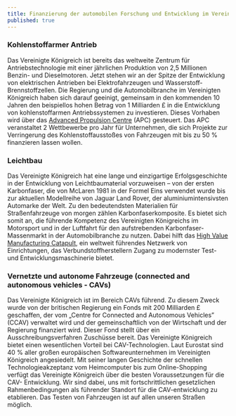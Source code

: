 ```yaml
---
title: Finanzierung der automobilen Forschung und Entwicklung im Vereinigten Königreich
published: true
---
```


### Kohlenstoffarmer Antrieb

Das Vereinigte Königreich ist bereits das weltweite Zentrum für Antriebstechnologie mit einer jährlichen Produktion von 2,5 Millionen Benzin- und Dieselmotoren. Jetzt stehen wir an der Spitze der Entwicklung von elektrischen Antrieben bei Elektrofahrzeugen und Wasserstoff-Brennstoffzellen.  Die Regierung und die Automobilbranche im Vereinigten Königreich haben sich darauf geeinigt, gemeinsam in den kommenden 10 Jahren den beispiellos hohen Betrag von 1 Milliarden £ in die Entwicklung von kohlenstoffarmen Antriebssystemen zu investieren. Dieses Vorhaben wird über das [Advanced Propulsion Centre](http://www.apcuk.co.uk/ ) (APC) gesteuert. Das APC veranstaltet 2 Wettbewerbe pro Jahr für Unternehmen, die sich Projekte zur Verringerung des Kohlenstoffausstoßes von Fahrzeugen mit bis zu 50 % finanzieren lassen wollen.

### Leichtbau

Das Vereinigte Königreich hat eine lange und einzigartige Erfolgsgeschichte in der Entwicklung von Leichtbaumaterial vorzuweisen – von der ersten Karbonfaser, die von McLaren 1981 in der Formel Eins verwendet wurde bis zur aktuellen Modellreihe von Jaguar Land Rover, der aluminiumintensivsten Automarke der Welt.  Zu den bedeutendsten Materialien für Straßenfahrzeuge von morgen zählen Karbonfaserkomposite. Es bietet sich somit an, die führende Kompetenz des Vereinigten Königreichs im Motorsport und in der Luftfahrt für den aufstrebenden Karbonfaser-Massenmarkt in der Automobilbranche zu nutzen.  Dabei hilft das [High Value Manufacturing Catapult](https://hvm.catapult.org.uk/), ein weltweit führendes Netzwerk von Einrichtungen, das Verbundstoffherstellern Zugang zu modernster Test- und Entwicklungsmaschinerie bietet.

### Vernetzte und autonome Fahrzeuge (connected and autonomous vehicles - CAVs)

Das Vereinigte Königreich ist im Bereich CAVs führend. Zu diesem Zweck wurde von der britischen Regierung ein Fonds mit 200 Milliarden £ geschaffen, der vom „Centre for Connected and Autonomous Vehicles” (CCAV) verwaltet wird und der gemeinschaftlich von der Wirtschaft und der Regierung finanziert wird. Dieser Fond stellt über ein Ausschreibungsverfahren Zuschüsse bereit.  Das Vereinigte Königreich bietet einen wesentlichen Vorteil bei CAV-Technologien. Laut Eurostat sind 40 % aller großen europäischen Softwareunternehmen im Vereinigten Königreich angesiedelt.  Mit seiner langen Geschichte der schnellen Technologieakzeptanz vom Heimcomputer bis zum Online-Shopping verfügt das Vereinigte Königreich über die besten Voraussetzungen für die CAV- Entwicklung. Wir sind dabei, uns mit fortschrittlichen gesetzlichen Rahmenbedingungen als führender Standort für die CAV-entwicklung zu etablieren. Das Testen von Fahrzeugen ist auf allen unseren Straßen möglich.
